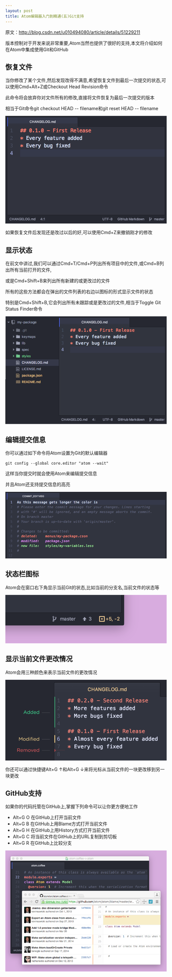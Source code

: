 ```yaml
---
layout: post
title: Atom编辑器入门到精通(五)Git支持
---
```

原文：http://blog.csdn.net/u010494080/article/details/51229211

版本控制对于开发来说非常重要,Atom当然也提供了很好的支持,本文将介绍如何在Atom中集成使用Git和GitHub

## 恢复文件

当你修改了某个文件,然后发现改得不满意,希望恢复文件到最后一次提交的状态,可以使用Cmd+Alt+Z或Checkout Head Revision命令

此命令将会放弃你对文件所有的修改,直接将文件恢复为最后一次提交的版本

相当于Git命令git checkout HEAD -- filename和git reset HEAD -- filename

![Checkout ](../images/Atom/git-checkout-head.gif)

如果恢复文件后发现还是改过以后的好,可以使用Cmd+Z来撤销刚才的修改

## 显示状态

在前文中讲过,我们可以通过Cmd+T/Cmd+P列出所有项目中的文件,或Cmd+B列出所有当前打开的文件,

或是Cmd+Shift+B来列出所有新建的或更改过的文件

所有的这些方法都会在弹出的文件列表的右边以图标的形式显示文件的状态

特别是Cmd+Shift+B,它会列出所有未跟踪或是更改过的文件,相当于Toggle Git Status Finder命令

![git status](../images/Atom/git-status.gif)

## 编辑提交信息

你可以通过如下命令将Atom设置为Git的默认编辑器

```Git
git config --global core.editor "atom --wait"
```

这样当你提交时就会使用Atom来编辑提交信息

并且Atom还支持提交信息的高亮

![git-message](../images/Atom/git-message.gif)

## 状态栏图标

Atom会在窗口右下角显示当前Git的状态,比如当前的分支名,当前文件的状态等

![git-status-bar](../images/Atom/git-status-bar.png)

## 显示当前文件更改情况

Atom会用三种颜色来表示当前文件的更改情况

![git-lines](../images/Atom/git-lines.png)

你还可以通过快捷键Alt+G ↑和Alt+G ↓来将光标从当前文件的一块更改移到另一块更改

## GitHub支持

如果你的代码托管在GitHub上,掌握下列命令可以让你更方便地工作

* Alt+G O 在GitHub上打开当前文件
* Alt+G B 在GitHub上用Blame方式打开当前文件
* Alt+G H 在GitHub上用History方式打开当前文件
* Alt+G C 将当前文件在GitHub上的URL复制到剪切板
* Alt+G R 在GitHub上比较分支

![open-on-github](../images/Atom/open-on-github.png)
